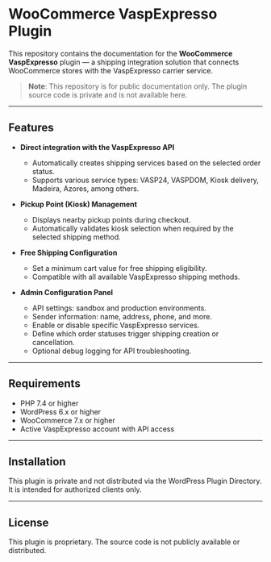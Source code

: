 # WooCommerce VaspExpresso Plugin

This repository contains the documentation for the **WooCommerce VaspExpresso** plugin — a shipping integration solution that connects WooCommerce stores with the VaspExpresso carrier service.

>  **Note**: This repository is for public documentation only. The plugin source code is private and is not available here.

---

## Features

- **Direct integration with the VaspExpresso API**
  - Automatically creates shipping services based on the selected order status.
  - Supports various service types: VASP24, VASPDOM, Kiosk delivery, Madeira, Azores, among others.

- **Pickup Point (Kiosk) Management**
  - Displays nearby pickup points during checkout.
  - Automatically validates kiosk selection when required by the selected shipping method.

- **Free Shipping Configuration**
  - Set a minimum cart value for free shipping eligibility.
  - Compatible with all available VaspExpresso shipping methods.

- **Admin Configuration Panel**
  - API settings: sandbox and production environments.
  - Sender information: name, address, phone, and more.
  - Enable or disable specific VaspExpresso services.
  - Define which order statuses trigger shipping creation or cancellation.
  - Optional debug logging for API troubleshooting.

---

## Requirements

- PHP 7.4 or higher
- WordPress 6.x or higher  
- WooCommerce 7.x or higher  
- Active VaspExpresso account with API access

---

## Installation

This plugin is private and not distributed via the WordPress Plugin Directory. It is intended for authorized clients only.

---

## License

This plugin is proprietary. The source code is not publicly available or distributed.  

